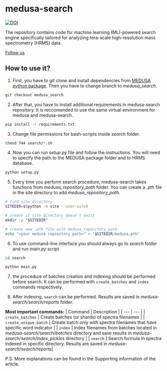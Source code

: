 # medusa-search

[![DOI](https://zenodo.org/badge/898711582.svg)](https://doi.org/10.5281/zenodo.14279139)

The repository contains code for machine learning (ML)-powered search engine specifically tailored for analyzing tera-scale high-resolution mass spectrometry (HRMS) data.
 
[Follow us](http://ananikovlab.ru)

## How to use it?

1) First, you have to git clone and install dependencies from [MEDUSA python package](https://github.com/Ananikov-Lab/medusa). Then you have to change branch to *medusa_search*.

```bash
git checkout medusa_search
```

2) After that, you have to install additional requirements in medusa-search repository. It is reccomended to use the same virtual environment for medusa and medusa-search.

```bash
pip install -r requirements.txt
```

3) Change file permissions for bash-scripts inside *search* folder.

```bash
chmod 744 search/*.sh
```

4) Now you can run *setup.py* file and follow the instructions. You will need to specify the path to the MEDUSA package folder and to HRMS database. 

```bash
python setup.py
```

5) Every time you perform search procedure, medusa-search takes functions from *medusa_repository_path* folder. You can create a .pth file in the site directory to add *medusa_repository_path*.

```bash
# find site directory
SITEDIR=$(python -m site --user-site)

# create if site directory doesn't exist
mkdir -p "$SITEDIR"

# create new .pth file with medusa_repository_path
echo "<your medusa repository path>" > "$SITEDIR/medusa.pth"
```

6) To use command-line interface you should always go to *search* folder and run *main.py* script

```bash
cd search

python main.py
```

7) the procedure of batches creation and indexing should be performed before search. It can be performed with `create_batches` and `index` commands respectively. 

8) After indexing, `search` can be performed. Results are saved in *medusa-search/search/reports* folder.

**Most important commands:**
| Command | Description |
| --- | --- |
| `create_batches` | Create batches (or shards) of spectra filenames |
| `create_unique_batch` | Create batch only with spectra filenames that have specific word indicator |
| `index` | Index filenames from batches located in *medusa-search/search/batches* directory and save results in *medusa-search/search/index_pickles* directory |
| `search` | Search formula in spectra indexed in specific directory. Results are saved in *medusa-search/search/reports*|

P.S. More explanations can be found in the Supporting information of the article.
